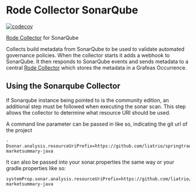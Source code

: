 # Rode Collector SonarQube

[![codecov](https://codecov.io/gh/liatrio/rode-collector-sonarqube/branch/main/graph/badge.svg?token=YK62AO2TNX)](https://codecov.io/gh/liatrio/rode-collector-sonarqube)

[Rode Collector](https://github.com/liatrio/rode-collector-service) for SonarQube 

Collects build metadata from SonarQube to be used to validate automated governance policies. When the collector starts it adds a webhook to SonarQube. It then responds to SonarQube events and sends metadata to a central [Rode Collector](https://github.com/liatrio/rode-collector-service) which stores the metadata in a Grafeas Occurrence.

## Using the Sonarqube Collector
If Sonarqube instance being pointed to is the community edition, an additional step must be followed when executing the sonar scan. This step allows the collector to determine what resource URI should be used.

A command line parameter can be passed in like so, indicating the git url of the project
```
-Dsonar.analysis.resourceUriPrefix=https://github.com/liatrio/springtrader-marketsummary-java
```

It can also be passed into your sonar.properties the same way or your gradle.properties like so:
```
systemProp.sonar.analysis.resourceUriPrefix=https://github.com/liatrio/springtrader-marketsummary-java
```